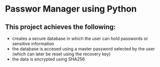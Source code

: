 # Passwor Manager using Python


## **This project achieves the following:**
- creates a secure database in which the user can hold passwords or sensitive information
- the database is accesed using a master password selected by the user (which can later be reset using the recovery key)
- the data is encrypted using SHA256
